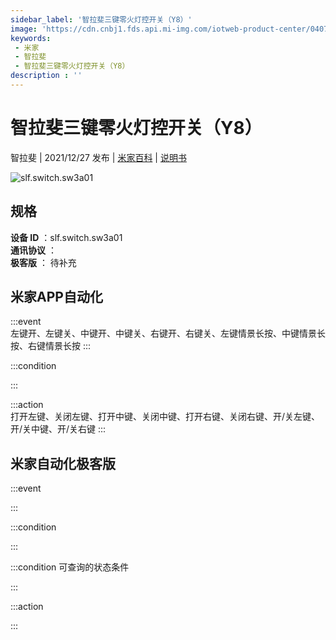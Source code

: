 ```yaml
---
sidebar_label: '智拉斐三键零火灯控开关（Y8）'
image: 'https://cdn.cnbj1.fds.api.mi-img.com/iotweb-product-center/0407858bed93c24703684a03cf177e7a_1637909839746.png?GalaxyAccessKeyId=AKVGLQWBOVIRQ3XLEW&Expires=9223372036854775807&Signature=Y6QP8abpIxd7xp2Mamd5Tna+Ndc='
keywords: 
 - 米家
 - 智拉斐
 - 智拉斐三键零火灯控开关（Y8）
description : ''
---
```

# 智拉斐三键零火灯控开关（Y8）

智拉斐 | 2021/12/27 发布 | [米家百科](https://home.mi.com/webapp/content/baike/product/index.html?model=slf.switch.sw3a01) | [说明书](https://home.mi.com/views/introduction.html?model=slf.switch.sw3a01&region=cn)

![slf.switch.sw3a01](https://cdn.cnbj1.fds.api.mi-img.com/iotweb-product-center/0407858bed93c24703684a03cf177e7a_1637909839746.png?GalaxyAccessKeyId=AKVGLQWBOVIRQ3XLEW&Expires=9223372036854775807&Signature=Y6QP8abpIxd7xp2Mamd5Tna+Ndc=)

## 规格  
> 
**设备 ID** ：slf.switch.sw3a01  
**通讯协议** ：  
**极客版**  ： 待补充 


## 米家APP自动化  

:::event  
左键开、左键关、中键开、中键关、右键开、右键关、左键情景长按、中键情景长按、右键情景长按
:::

:::condition  

:::

:::action   
打开左键、关闭左键、打开中键、关闭中键、打开右键、关闭右键、开/关左键、开/关中键、开/关右键
:::

## 米家自动化极客版  

:::event  

:::

:::condition  

:::

:::condition 可查询的状态条件  

:::

:::action  

:::

        
